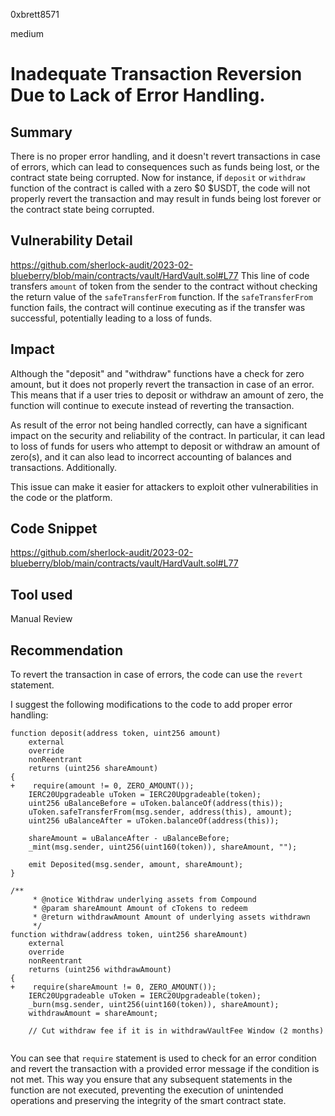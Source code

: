 0xbrett8571

medium

# Inadequate Transaction Reversion Due to Lack of Error Handling.

## Summary
There is no proper error handling, and it doesn't revert transactions in case of errors, which can lead to consequences such as funds being lost, or the contract state being corrupted. Now for instance, if `deposit` or `withdraw` function of the contract is called with a zero $0 $USDT, the code will not properly revert the transaction and may result in funds being lost forever or the contract state being corrupted.

## Vulnerability Detail
https://github.com/sherlock-audit/2023-02-blueberry/blob/main/contracts/vault/HardVault.sol#L77
This line of code transfers `amount` of token from the sender to the contract without checking the return value of the `safeTransferFrom` function. If the `safeTransferFrom` function fails, the contract will continue executing as if the transfer was successful, potentially leading to a loss of funds.

## Impact
Although the "deposit" and "withdraw" functions have a check for zero amount, but it does not properly revert the transaction in case of an error. This means that if a user tries to deposit or withdraw an amount of zero, the function will continue to execute instead of reverting the transaction.

As result of the error not being handled correctly, can have a significant impact on the security and reliability of the contract. In particular, it can lead to loss of funds for users who attempt to deposit or withdraw an amount of zero(s), and it can also lead to incorrect accounting of balances and transactions. Additionally.

This issue can make it easier for attackers to exploit other vulnerabilities in the code or the platform.

## Code Snippet
https://github.com/sherlock-audit/2023-02-blueberry/blob/main/contracts/vault/HardVault.sol#L77

## Tool used

Manual Review

## Recommendation
To revert the transaction in case of errors, the code can use the `revert` statement.

I suggest the following modifications to the code to add proper error handling:

```solidity
function deposit(address token, uint256 amount)
    external
    override
    nonReentrant
    returns (uint256 shareAmount)
{
+    require(amount != 0, ZERO_AMOUNT());
    IERC20Upgradeable uToken = IERC20Upgradeable(token);
    uint256 uBalanceBefore = uToken.balanceOf(address(this));
    uToken.safeTransferFrom(msg.sender, address(this), amount);
    uint256 uBalanceAfter = uToken.balanceOf(address(this));

    shareAmount = uBalanceAfter - uBalanceBefore;
    _mint(msg.sender, uint256(uint160(token)), shareAmount, "");

    emit Deposited(msg.sender, amount, shareAmount);
}

/**
     * @notice Withdraw underlying assets from Compound
     * @param shareAmount Amount of cTokens to redeem
     * @return withdrawAmount Amount of underlying assets withdrawn
     */
function withdraw(address token, uint256 shareAmount)
    external
    override
    nonReentrant
    returns (uint256 withdrawAmount)
{
+    require(shareAmount != 0, ZERO_AMOUNT());
    IERC20Upgradeable uToken = IERC20Upgradeable(token);
    _burn(msg.sender, uint256(uint160(token)), shareAmount);
    withdrawAmount = shareAmount;

    // Cut withdraw fee if it is in withdrawVaultFee Window (2 months)
  
```
You can see that `require` statement is used to check for an error condition and revert the transaction with a provided error message if the condition is not met. This way you ensure that any subsequent statements in the function are not executed, preventing the execution of unintended operations and preserving the integrity of the smart contract state.